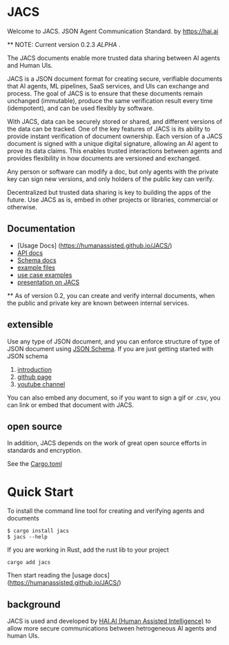 # JACS

Welcome to JACS. JSON Agent Communication Standard.
by https://hai.ai

** NOTE: Current version 0.2.3 *ALPHA* .

The JACS documents enable more trusted data sharing between AI agents and Human UIs.

JACS is a JSON document format for creating secure, verifiable documents that AI agents, ML pipelines, SaaS services, and UIs can exchange and process. The goal of JACS is to ensure that these documents remain unchanged (immutable), produce the same verification result every time (idempotent), and can be used flexibly by software.

With JACS, data can be securely stored or shared, and different versions of the data can be tracked. One of the key features of JACS is its ability to provide instant verification of document ownership. Each version of a JACS document is signed with a unique digital signature, allowing an AI agent to prove its data claims. This enables trusted interactions between agents and provides flexibility in how documents are versioned and exchanged.

Any person or software can modify a doc, but only agents with the private key can sign new versions, and only holders of the public key can verify.

Decentralized but trusted data sharing is key to building the apps of the future.
Use JACS as is, embed in other projects or libraries, commercial or otherwise.


## Documentation

 - [Usage Docs] (https://humanassisted.github.io/JACS/)
 - [API docs](https://docs.rs/jacs/latest/jacs/)
 - [Schema docs](./schemas)
 - [example files](./examples)
 - [use case examples](https://github.com/HumanAssisted/jacs-examples)
 - [presentation on JACS](https://docs.google.com/presentation/d/18mO-tftG-9JnKd7rBtdipcX5t0dm4VfBPReKyWvrmXA/edit#slide=id.p)


** As of version 0.2, you can create and verify internal documents, when the public and private key are known between internal services.

## extensible

Use any type of JSON document, and you can enforce structure of type of JSON document using
[JSON Schema](https://json-schema.org/). If you are just getting started with JSON schema

 1. [introduction](https://json-schema.org/understanding-json-schema)
 2. [github page](https://github.com/json-schema-org)
 3. [youtube channel](https://www.youtube.com/@JSONSchemaOrgOfficial)

You can also embed any document, so if you want to sign a gif or .csv, you can link or embed that document with JACS.

## open source

In addition, JACS depends on the work of great open source efforts in standards and encryption.

See the [Cargo.toml](./Cargo.toml)

# Quick Start

To install the command line tool for creating and verifying agents and documents

    $ cargo install jacs
    $ jacs --help

If you are working in Rust, add the rust lib to your project

    cargo add jacs

Then start reading the [usage docs] (https://humanassisted.github.io/JACS/)

## background

JACS is used and developed by [HAI.AI (Human Assisted Intelligence)](https://hai.ai) to allow more secure communications between hetrogeneous AI agents and human UIs.





